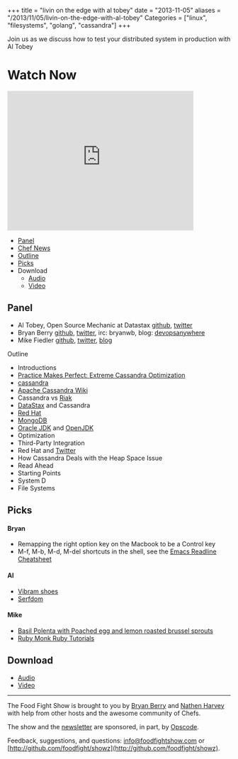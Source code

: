 +++
title = "livin on the edge with al tobey"
date = "2013-11-05"
aliases = "/2013/11/05/livin-on-the-edge-with-al-tobey"
Categories = ["linux", "filesystems", "golang", "cassandra"]
+++

Join us as we discuss how to test your distributed system in production with Al Tobey 

# Watch Now

<iframe width="420" height="315" src="http://www.youtube.com/embed/2Iz2ydIrPA8" frameborder="0" allowfullscreen></iframe>

* [Panel](http://foodfightshow.org/2013/11/livin-on-the-edge-with-al-tobey.html#panel)
* [Chef News](http://foodfightshow.org/2013/11/livin-on-the-edge-with-al-tobey.html#news)
* [Outline](http://foodfightshow.org/2013/11/livin-on-the-edge-with-al-tobey.html#outline)
* [Picks](http://foodfightshow.org/2013/11/livin-on-the-edge-with-al-tobey.html#picks)
* Download
  * [Audio](http://traffic.libsyn.com/foodfight/FoodFightShow65-LivingOnTheEdge.mp3)
  * [Video](http://www.youtube.com/watch?v=2Iz2ydIrPA8)

Panel<a name="panel"></a>
------
* Al Tobey, Open Source Mechanic at Datastax [github](https://github.com/tobert), [twitter](https://twitter.com/AlTobey)
* Bryan Berry [github](http://github.com/bryanwb), [twitter](http://twitter.com/bryanwb), irc: bryanwb, blog: [devopsanywhere](http://devopsanywhere.blogspot.com)
* Mike Fiedler [github](http://github.com/miketheman), [twitter](http://twitter.com/mikefiedler), [blog](http://www.miketheman.net)

<!-- more -->

Outline<a name="outline"></a>

* Introductions
* [Practice Makes Perfect: Extreme Cassandra Optimization](http://www.youtube.com/watch?v=_IL1u1IIRhc)
* [cassandra](https://github.com/apache/cassandra)
* [Apache Cassandra Wiki](http://en.wikipedia.org/wiki/Apache_Cassandra)
* Cassandra vs [Riak](http://basho.com/riak/)
* [DataStax](http://www.datastax.com/) and Cassandra
* [Red Hat](http://www.redhat.com/)
* [MongoDB](http://www.mongodb.org/)
* [Oracle JDK](http://www.oracle.com/technetwork/java/javase/downloads/index.html) and [OpenJDK](http://openjdk.java.net/)
* Optimization
* Third-Party Integration
* Red Hat and [Twitter](http://www.twitter.com)
* How Cassandra Deals with the Heap Space Issue
* Read Ahead
* Starting Points
* System D
* File Systems

Picks<a name="picks"></a>
-----

#### Bryan

* Remapping the right option key on the Macbook to be a Control key
* M-f, M-b, M-d, M-del shortcuts in the shell, see the [Emacs Readline Cheatsheet](http://www.catonmat.net/download/readline-emacs-editing-mode-cheat-sheet.pdf)

#### Al 

* [Vibram shoes](http://www.vibramfivefingers.com/index.htm)
* [Serfdom](http://serfdom.io)

#### Mike

* [Basil Polenta with Poached egg and lemon roasted brussel sprouts](http://www.cuculinary.com/2013/03/basil-polenta-with-poached-egg-and-lemon-roasted-brussels-sprouts/)
* [Ruby Monk Ruby Tutorials](http://rubymonk.com/)

Download
--------

* [Audio](http://traffic.libsyn.com/foodfight/FoodFightShow65-LivingOnTheEdge.mp3)
* [Video](http://www.youtube.com/watch?v=2Iz2ydIrPA8)

<hr />

The Food Fight Show is brought to you by [Bryan Berry](https://twitter.com/bryanwb) and [Nathen Harvey](https://twitter.com/nathenharvey) with help from other hosts and the awesome community of Chefs.

The show and the [newsletter](http://us6.campaign-archive2.com/home/?u=7d43a288e882a145b7e99c650&id=ad8186466d) are sponsored, in part, by [Opscode](http://www.opscode.com).

Feedback, suggestions, and questions:  [info@foodfightshow.com](mailto:info@foodfightshow.com) or  [http://github.com/foodfight/showz](http://github.com/foodfight/showz).
 
